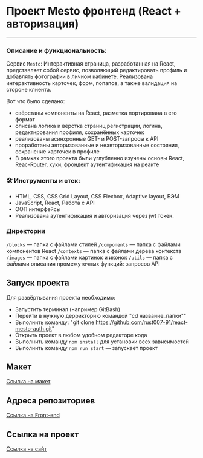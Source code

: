 # Проект Mesto фронтенд (React + авторизация)

---
### Описание и функциональность:

Сервис `Mesto`: Интерактивная страница, разработанная на React, представляет собой сервис, позволяющий редактировать профиль и добавлять фотографии в личном кабинете. 
Реализована интерактивность карточек, форм, попапов, а также валидация на стороне клиента. 

Вот что было сделано:

* свёрстаны компоненты на React, разметка портирована в его формат
* описана логика и вёрстка страниц регистрации, логина, редактирования профиля, сохранённых карточек
* реализованы асинхронные GET- и POST-запросы к API
* проработаны авторизованные и неавторизованные состояния, сохранение карточек в профиле
* В рамках этого проекта были углубленно изучены основы React, Reac-Router, хуки, фрондект аутентификация на реакте

### 🛠️ Инструменты и стек:

* HTML, CSS, CSS Grid Layout, CSS Flexbox, Adaptive layout, БЭМ
* JavaScript, React, Работа с API
* ООП интерфейсы
* Реализована аутентификация и авторизация через jwt токен.

### Директории

`/blocks` — папка с файлами стилей
`/components` — папка с файлами компонентов React
`/contexts` — папка с файлами дерева контекста
`/images` — папка с файлами картинок и иконок
`/utils` — папка с файлами описания промежуточных функций: запросов API

## Запуск проекта

Для развёртывания проекта необходимо:
* Запустить терминал (например GitBash)
* Перейти в нужную деррикторию командой "cd название_папки""
* Выполнить команду: "git clone https://github.com/rust007-91/react-mesto-auth.git"
* Открыть проект в любом удобном редакторе кода
* Выполнить команду `npm install` для установки всех зависимостей
* Выполнить команду `npm run start` — запускает проект

## Макет

[Ссылка на макет](https://www.figma.com/file/5H3gsn5lIGPwzBPby9jAOo/Sprint-14-RU?node-id=0%3A1)

## Адреса репозиториев

[Ссылка на Front-end](https://github.com/rust007-91/react-mesto-auth)

## Ссылка на проект

[Ссылка на сайт](https://rust007-91.github.io/react-mesto-auth/)
